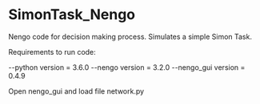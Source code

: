 # SimonTask_Nengo
Nengo code for decision making process. Simulates a simple Simon Task.


Requirements to run code:

--python version = 3.6.0
--nengo version = 3.2.0
--nengo_gui version = 0.4.9


Open nengo_gui and load file network.py
